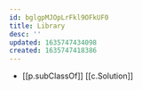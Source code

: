```yaml
---
id: bglgpMJOpLrFkl9OFkUF0
title: Library
desc: ''
updated: 1635747434098
created: 1635747418386
---
```




- [[p.subClassOf]] [[c.Solution]]
